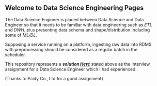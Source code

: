 ## Welcome to Data Science Engineering Pages

The Data Science Engineer is placed between Data Science and Data Engineer so that it needs to be familiar with data engineering such as *ETL* and *DWH*, plus presenting data schema and shape/distribution including some of *ML/DL*.

Supposing a service running on a platform, ingesting raw data into RDMS with preprocessing should be considered as a regular batch in the scheduler.

This repository represents a ***solution [Here](https://github.com/edydkim/dse-interview/)*** stated above as the interview assignment for a Data Science Engineer which I had experienced.


(Thanks to Paidy Co., Ltd for a good assignment)
